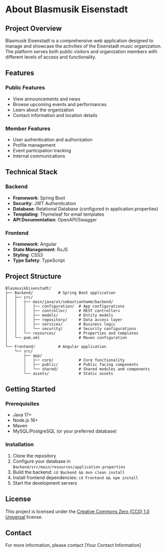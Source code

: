 # About Blasmusik Eisenstadt

## Project Overview
Blasmusik Eisenstadt is a comprehensive web application designed to manage and showcase the activities of the Eisenstadt music organization. The platform serves both public visitors and organization members with different levels of access and functionality.

## Features

### Public Features
- View announcements and news
- Browse upcoming events and performances
- Learn about the organization
- Contact information and location details

### Member Features
- User authentication and authorization
- Profile management
- Event participation tracking
- Internal communications

## Technical Stack

### Backend
- **Framework**: Spring Boot
- **Security**: JWT Authentication
- **Database**: Relational Database (configured in application.properties)
- **Templating**: Thymeleaf for email templates
- **API Documentation**: OpenAPI/Swagger

### Frontend
- **Framework**: Angular
- **State Management**: RxJS
- **Styling**: CSS3
- **Type Safety**: TypeScript

## Project Structure
```
BlasmusikEisenstadt/
├── Backend/           # Spring Boot application
│   ├── src/
│   │   ├── main/java/at/sebastianhamm/backend/
│   │   │   ├── configuration/  # App configurations
│   │   │   ├── controller/     # REST controllers
│   │   │   ├── models/         # Entity models
│   │   │   ├── repository/     # Data access layer
│   │   │   ├── services/       # Business logic
│   │   │   └── security/       # Security configurations
│   │   └── resources/          # Properties and templates
│   └── pom.xml                 # Maven configuration
│
└── Frontend/          # Angular application
    └── src/
        ├── app/
        │   ├── core/           # Core functionality
        │   ├── public/         # Public facing components
        │   └── shared/         # Shared modules and components
        └── assets/             # Static assets
```

## Getting Started

### Prerequisites
- Java 17+
- Node.js 16+
- Maven
- MySQL/PostgreSQL (or your preferred database)

### Installation
1. Clone the repository
2. Configure your database in `Backend/src/main/resources/application.properties`
3. Build the backend: `cd Backend && mvn clean install`
4. Install frontend dependencies: `cd Frontend && npm install`
5. Start the development servers

## License
This project is licensed under the [Creative Commons Zero (CC0) 1.0 Universal](LICENSE) license.

## Contact
For more information, please contact [Your Contact Information]
